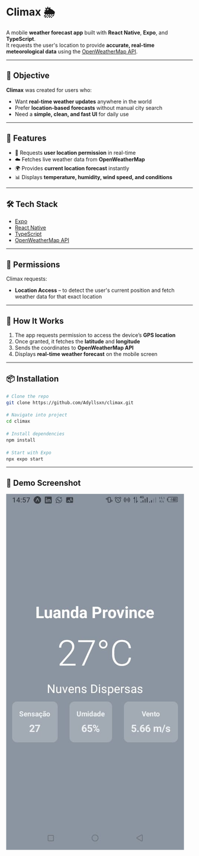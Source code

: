 # Climax 🌦️

A mobile **weather forecast app** built with **React Native**, **Expo**, and **TypeScript**.  
It requests the user's location to provide **accurate, real-time meteorological data** using the [OpenWeatherMap API](https://openweathermap.org/).

---

## 🎯 Objective

**Climax** was created for users who:

- Want **real-time weather updates** anywhere in the world  
- Prefer **location-based forecasts** without manual city search  
- Need a **simple, clean, and fast UI** for daily use  

---

## 📱 Features

- 📍 Requests **user location permission** in real-time  
- ☁️ Fetches live weather data from **OpenWeatherMap**  
- 🌍 Provides **current location forecast** instantly  
- 📊 Displays **temperature, humidity, wind speed, and conditions**  

---

## 🛠️ Tech Stack

- [Expo](https://expo.dev/)  
- [React Native](https://reactnative.dev/)  
- [TypeScript](https://www.typescriptlang.org/)  
- [OpenWeatherMap API](https://openweathermap.org/)  

---

## 🔐 Permissions

Climax requests:  

- **Location Access** – to detect the user's current position and fetch weather data for that exact location  

---

## 🚀 How It Works

1. The app requests permission to access the device’s **GPS location**  
2. Once granted, it fetches the **latitude** and **longitude**  
3. Sends the coordinates to **OpenWeatherMap API**  
4. Displays **real-time weather forecast** on the mobile screen  

---

## 📦 Installation

```bash
# Clone the repo
git clone https://github.com/Adyllsxn/climax.git

# Navigate into project
cd climax

# Install dependencies
npm install

# Start with Expo
npx expo start
```

---

## 📸 Demo Screenshot

![Frapi Demo](./Assets/climax.jpeg "Screen")

